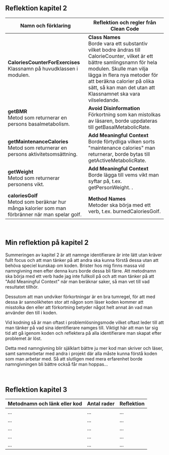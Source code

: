 ## Reflektion kapitel 2
<table>
<thead><tr><th>Namn och förklaring</th><th>Reflektion och regler från Clean Code</th></tr></thead>
<tbody>
<tr><td><b>CaloriesCounterForExercises</b><br>
Klassnamn på huvudklassen i modulen. </td>
<td><b>Class Names</b><br>
Borde vara ett substantiv vilket bodre ändras till CalorieCounter, vilket är ett bättre samlingsnamn för hela modulen. Skulle man vilja lägga in flera nya metoder för att beräkna calorier på olika sätt, så kan man det utan att Klassnamnet ska vara vilseledande.
</td></tr>

<tr><td><b>getBMR</b><br>
Metod som returnerar en persons basalmetabolism.</td>
<td><b>Avoid Disinformation</b><br>
Förkortning som kan mistolkas av läsaren, borde uppdateras till getBasalMetabolicRate.
</td></tr>

<tr><td><b>getMaintenanceCalories</b><br>
Metod som returnerar en persons aktivitetsomsättning.</td><td><b>Add Meaningful Context</b><br>
Borde förtydliga vilken sorts "maintenance calories" man returnerar, borde bytas till getActiveMetabolicRate.</td></tr>

<tr><td><b>getWeight</b><br>
Metod som returnerar personens vikt.</td>
<td><b>Add Meaningful Context</b><br>
Borde lägga till vems vikt man syftar på, t.ex. getPersonWeight.
.</td></tr>

<tr><td><b>caloriesGolf</b><br>
Metod som beräknar hur många kalorier som man förbränner när man spelar golf.</td>
<td><b>Method Names</b><br>
Metoder ska börja med ett verb, t.ex. burnedCaloriesGolf.
</td></tr>
</tbody>
</table>
<br>

## Min reflektion på kapitel 2
Summeringen av kapitel 2 är att namnge identifierare är inte lätt utan kräver fullt focus och att man tänker på att andra ska kunna förstå dessa utan att behöva speciel kunskap om koden. Brister hos mig finns massa vid namngivning men efter denna kurs borde dessa bli färre. Att metodnamn ska börja med ett verb hade jag inte fullkoll på och att man tänker på att "Add Meaningful Context" när man beräknar saker, så man vet till vad resultatet tillhör.<br>

Dessutom att man undviker förkortningar är en bra tumregel, för att med dessa är sannolikheten stor att någon som läser koden kommer att misstolka den eller att förkortning betyder något helt annat än vad man använder den till i koden.<br>

Vid kodning så är man oftast i problemlösningsmode vilket oftast leder till att man tänker på vad sina identifierare namges till. Viktigt här att man tar sig tid att gå igenom koden och reflektera på alla identifierare man skapat efter problemet är löst. <br>

Detta med namngivning blir själklart bättre ju mer kod man skriver och läser, samt sammarbetar med andra i projekt där alla måste kunna förstå koden som man arbetar med. Så att slutligen med mera erfarenhet borde namngivningen bli bättre också får man hoppas...

<br>

## Reflektion kapitel 3
<table>
<thead><tr><th>Metodnamn och länk eller kod</th><th>Antal rader</th><th>Reflektion</th></tr></thead>
<tbody>
<tr><td>...</td><td>...</td><td>...</td></tr>

<tr><td>...</td><td>...</td><td>...</td></tr>

<tr><td>...</td><td>...</td><td>...</td></tr>

<tr><td>...</td><td>...</td><td>...</td></tr>

<tr><td>...</td><td>...</td><td>...</td></tr>
</tbody>
</table>
